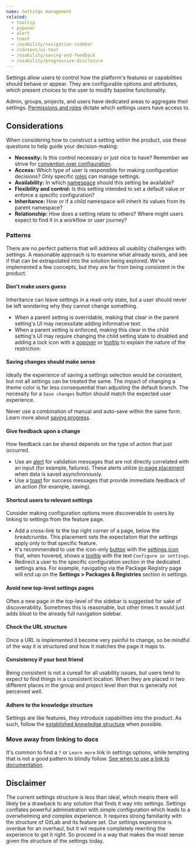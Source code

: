 ```yaml
---
name: Settings management
related:
  - tooltip
  - popover
  - alert
  - toast
  - /usability/navigation-sidebar
  - /content/ui-text
  - /usability/saving-and-feedback
  - /usability/progressive-disclosure
---
```


Settings allow users to control how the platform's features or capabilities should behave or appear. They are configurable options and attributes, which present choices to the user to modify baseline functionality.

Admin, groups, projects, and users have dedicated areas to aggregate their settings. [Permissions and roles](https://docs.gitlab.com/ee/user/permissions.html) dictate which settings users have access to.

## Considerations

When considering how to construct a setting within the product, use these questions to help guide your decision-making:

- **Necessity:** Is this control necessary or just nice to have? Remember we strive for [convention over configuration](https://handbook.gitlab.com/handbook/product/product-principles/#convention-over-configuration).
- **Access:** Which type of user is responsible for making configuration decisions? Only specific [roles](https://docs.gitlab.com/ee/user/permissions.html) can manage settings.
- **Availability:** In which [namespace](https://docs.gitlab.com/ee/user/namespace/#types-of-namespaces) should this setting be available?
- **Flexibility and control:** Is this setting intended to set a default value or enforce a specific configuration?
- **Inheritance:** How or if a child namespace will inherit its values from its parent namespace?
- **Relationship:** How does a setting relate to others? Where might users expect to find it in a workflow or user journey?

### Patterns

There are no perfect patterns that will address all usability challenges with settings. A reasonable approach is to examine what already exists, and see if that can be extrapolated into the solution being explored. We've implemented a few concepts, but they are far from being consistent in the product.

#### Don't make users guess

Inheritance can leave settings in a read-only state, but a user should never be left wondering why they cannot change something.

- When a parent setting is overridable, making that clear in the parent setting's UI may necessitate adding informative text.
- When a parent setting is enforced, making this clear in the child setting's UI may require changing the child setting state to disabled and adding a lock icon with a [popover](/components/popover) or [tooltip](/components/tooltip) to explain the nature of the restriction:

<figure-img label="Example of locked setting" src="/img/locked-setting-example.png"></figure-img>

#### Saving changes should make sense

Ideally the experience of saving a settings selection would be consistent, but not all settings can be treated the same. The impact of changing a theme color is far less consequential than adjusting the default branch. The necessity for a `Save changes` button should match the expected user experience.

Never use a combination of manual and auto-save within the same form. Learn more about [saving progress](/usability/saving-and-feedback#saving-progress).

#### Give feedback upon a change

How feedback can be shared depends on the type of action that just occurred.

- Use an [alert](/components/alert) for validation messages that are not directly correlated with an input (for example, failures). These alerts utilize [in-page placement](/components/alert#placement) when data is saved asynchronously.
- Use a [toast](/components/toast) for success messages that provide immediate feedback of an action (for example, saving).

#### Shortcut users to relevant settings

Consider making configuration options more discoverable to users by linking to settings from the feature page.

- Add a cross-link to the top right corner of a page, below the breadcrumbs. This placement sets the expectation that the settings apply only to that specific feature.
- It's recommended to use the icon-only [button](/components/button) with the [settings icon](http://gitlab-org.gitlab.io/gitlab-svgs/?q=settings) that, when hovered, shows a [tooltip](/components/tooltip) with the text `Configure in settings`.
- Redirect a user to the specific configuration section in the dedicated settings area. For example, navigating via the Package Registry page will end up on the **Settings > Packages & Registries** section in settings.

<figure-img label="Settings button with tooltip on hover" src="/img/settings-hover.svg"></figure-img>

#### Avoid new top-level settings pages

Often a new page in the top-level of the sidebar is suggested for sake of discoverability. Sometimes this is reasonable, but other times it would just adds bloat to the already full navigation sidebar.

#### Check the URL structure

Once a URL is implemented it become very painful to change, so be mindful of the way it is structured and how it matches the page it maps to.

#### Consistency if your best friend

Being consistent is not a cureall for all usability issues, but users tend to expect to find things in a consistent location. When they are placed in two different places in the group and project level then that is generally not perceived well.

#### Adhere to the knowledge structure

Settings are like features, they introduce capabilities into the product. As such, follow the [established knowledge structure](https://handbook.gitlab.com/handbook/product/product-principles/#principled-adherence-to-the-established-knowledge-architecture) when possible.

### Move away from linking to docs

It's common to find a `?` or `Learn more` link in settings options, while tempting that is not a good pattern to blindly follow. [See when to use a link to documentation](/usability/contextual-help#when-to-use-a-link-to-documentation).

## Disclaimer

The current settings structure is less than ideal, which means there will likely be a drawback to any solution that finds it way into settings. Settings conflates powerful administration with simple configuration which leads to a overwhelming and complex experience. It requires strong familiarity with the structure of GitLab and its feature set. Our settings experience is overdue for an overhaul, but it wil require completely rewriting the experience to get it right. So proceed in a way that makes the most sense given the structure of the settings today.
